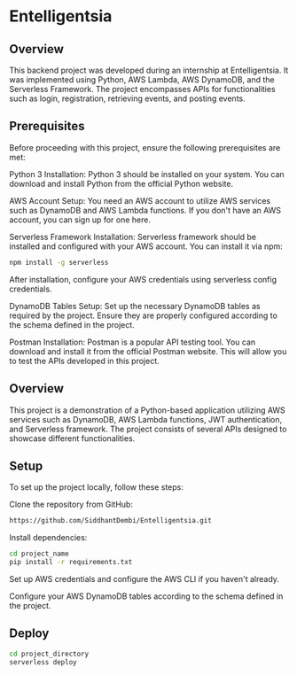# Entelligentsia

## Overview
This backend project was developed during an internship at Entelligentsia. It was implemented using Python, AWS Lambda, AWS DynamoDB, and the Serverless Framework. The project encompasses APIs for functionalities such as login, registration, retrieving events, and posting events.

## Prerequisites
Before proceeding with this project, ensure the following prerequisites are met:

Python 3 Installation: Python 3 should be installed on your system. You can download and install Python from the official Python website.

AWS Account Setup: You need an AWS account to utilize AWS services such as DynamoDB and AWS Lambda functions. If you don't have an AWS account, you can sign up for one here.

Serverless Framework Installation: Serverless framework should be installed and configured with your AWS account. You can install it via npm:

````bash
npm install -g serverless
````

After installation, configure your AWS credentials using serverless config credentials.

DynamoDB Tables Setup: Set up the necessary DynamoDB tables as required by the project. Ensure they are properly configured according to the schema defined in the project.

Postman Installation: Postman is a popular API testing tool. You can download and install it from the official Postman website. This will allow you to test the APIs developed in this project.

## Overview
This project is a demonstration of a Python-based application utilizing AWS services such as DynamoDB, AWS Lambda functions, JWT authentication, and Serverless framework. The project consists of several APIs designed to showcase different functionalities.

## Setup
To set up the project locally, follow these steps:

Clone the repository from GitHub:

````bash
https://github.com/SiddhantDembi/Entelligentsia.git
````

Install dependencies:

````bash
cd project_name
pip install -r requirements.txt
````

Set up AWS credentials and configure the AWS CLI if you haven't already.

Configure your AWS DynamoDB tables according to the schema defined in the project.

## Deploy
````bash
cd project_directory
serverless deploy
````
